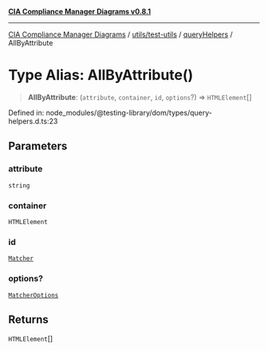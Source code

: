 [**CIA Compliance Manager Diagrams v0.8.1**](../../../../../README.md)

***

[CIA Compliance Manager Diagrams](../../../../../modules.md) / [utils/test-utils](../../../README.md) / [queryHelpers](../README.md) / AllByAttribute

# Type Alias: AllByAttribute()

> **AllByAttribute**: (`attribute`, `container`, `id`, `options`?) => `HTMLElement`[]

Defined in: node\_modules/@testing-library/dom/types/query-helpers.d.ts:23

## Parameters

### attribute

`string`

### container

`HTMLElement`

### id

[`Matcher`](../../../type-aliases/Matcher.md)

### options?

[`MatcherOptions`](../../../interfaces/MatcherOptions.md)

## Returns

`HTMLElement`[]
